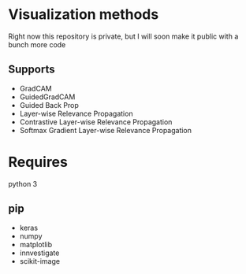 # Visualization methods

Right now this repository is private, but I will soon make it public with a bunch more code

## Supports

* GradCAM
* GuidedGradCAM
* Guided Back Prop
* Layer-wise Relevance Propagation
* Contrastive Layer-wise Relevance Propagation
* Softmax Gradient Layer-wise Relevance Propagation

# Requires

python 3

## pip

* keras
* numpy
* matplotlib
* innvestigate 
* scikit-image
